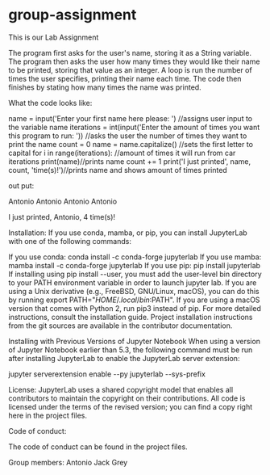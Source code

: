 # group-assignment
This is our Lab Assignment

The program first asks for the user's name, storing it as a String variable. The program then asks the user how many times they would like their name to be printed, storing that value as an integer. A loop is run the number of times the user specifies, printing their name each time. The code then finishes by stating how many times the name was printed.

What the code looks like:

name = input('Enter your first name here please: ') //assigns user input to the variable name
iterations = int(input('Enter the amount of times you want this program to run: ')) //asks the user the number of times they want to print the name
count = 0
name = name.capitalize() //sets the first letter to capital 
for i in range(iterations): //amount of times it will run from car iterations
    print(name)//prints name
    count += 1
print('I just printed', name, count, 'time(s)!')//prints name and shows amount of times printed 

out put:

Antonio
Antonio
Antonio
Antonio

I just printed, Antonio, 4 time(s)!

Installation:
If you use conda, mamba, or pip, you can install JupyterLab with one of the following commands:

If you use conda:
conda install -c conda-forge jupyterlab
If you use mamba:
mamba install -c conda-forge jupyterlab
If you use pip:
pip install jupyterlab
If installing using pip install --user, you must add the user-level bin directory to your PATH environment variable in order to launch jupyter lab. If you are using a Unix derivative (e.g., FreeBSD, GNU/Linux, macOS), you can do this by running export PATH="$HOME/.local/bin:$PATH". If you are using a macOS version that comes with Python 2, run pip3 instead of pip.
For more detailed instructions, consult the installation guide. Project installation instructions from the git sources are available in the contributor documentation.

Installing with Previous Versions of Jupyter Notebook
When using a version of Jupyter Notebook earlier than 5.3, the following command must be run after installing JupyterLab to enable the JupyterLab server extension:

jupyter serverextension enable --py jupyterlab --sys-prefix

License:
JupyterLab uses a shared copyright model that enables all contributors to maintain the copyright on their contributions. All code is licensed under the terms of the revised version; you can find a copy right here in the project files.

Code of conduct:

The code of conduct can be found in the project files.

Group members:
Antonio
Jack
Grey
